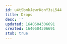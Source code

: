 ```yaml
---
id: u4tSbmkJewrKonY3sL544
title: Drops
desc: ''
updated: 1640604306691
created: 1640604306691
stub: true
---
```




